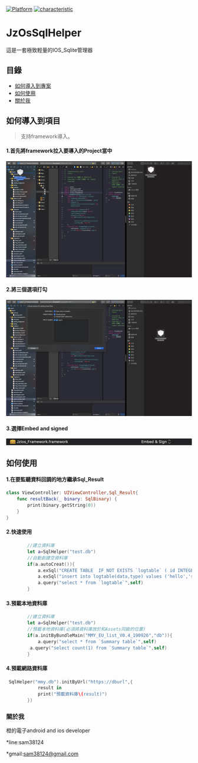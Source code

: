 [![Platform](https://img.shields.io/badge/平台-%20IOS%20-brightgreen.svg)](https://github.com/sam38124)
[![characteristic](https://img.shields.io/badge/特點-%20輕量級%20%7C%20簡單易用%20%20%7C%20穩定%20-brightgreen.svg)](https://github.com/sam38124)
# JzOsSqlHelper
這是一套極致輕量的IOS_Sqlite管理器
## 目錄
* [如何導入到專案](#Import)
* [如何使用](#Use)
* [關於我](#About)

<a name="Import"></a>
## 如何導入到項目
> 支持framework導入。 <br/>

#### 1.首先將framework拉入要導入的Project當中
<img src="https://github.com/sam38124/JzOsFrameWork/blob/master/i2.png" width = "800"  alt="i1" /><a name="Use"></a>
#### 2.將三個選項打勾
<img src="https://github.com/sam38124/JzOsFrameWork/blob/master/i1.png" width = "800"  alt="i1" /><a name="Use"></a>
#### 3.選擇Embed and signed
<img src="https://github.com/sam38124/JzOsFrameWork/blob/master/i3.png" width = "800"  alt="i1" /><a name="Use"></a>
<a name="Use"></a>
## 如何使用
#### 1.在要監聽資料回調的地方繼承Sql_Result
```swift
class ViewController: UIViewController,Sql_Result{
    func resultBack(_ binary: SqlBinary) {
        print(binary.getString(0))
    }
}
```
#### 2.快速使用
```swift
        //建立資料庫
        let a=SqlHelper("test.db")
        //自動創建空資料庫
        if(a.autoCreat()){
            a.exSql("CREATE TABLE  IF NOT EXISTS `logtable` ( id INTEGER PRIMARY KEY AUTOINCREMENT, data VARCHAR NOT NULL, type VARCHAR NOT NULL);")
            a.exSql("insert into logtable(data,type) values ('hello','sql')")
            a.query("select * from `logtable`",self)
        }
```
#### 3.預載本地資料庫
```swift
        //建立資料庫
        let a=SqlHelper("test.db")
        //預載本地資料庫(必須將資料庫放於和Assets同級的位置)
        if(a.initByBundleMain("MMY_EU_list_V0.4_190926","db")){
            a.query("select * from `Summary table`",self)
         a.query("select count(1) from `Summary table`",self)
        }
```
#### 4.預載網路資料庫
```swift
 SqlHelper("mmy.db").initByUrl("https://dburl",{
            result in
            print("預載資料庫\(result)")
        })
```
<a name="About"></a>
### 關於我
橙的電子android and ios developer

*line:sam38124

*gmail:sam38124@gmail.com

